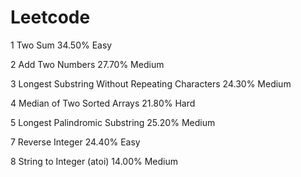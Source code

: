 # Leetcode
1 Two Sum    34.50% Easy 

2 Add Two Numbers    27.70% Medium 

3 Longest Substring Without Repeating Characters    24.30% Medium 

4 Median of Two Sorted Arrays    21.80% Hard 

5 Longest Palindromic Substring    25.20% Medium 

7 Reverse Integer    24.40% Easy 

8 String to Integer (atoi)    14.00% Medium 

